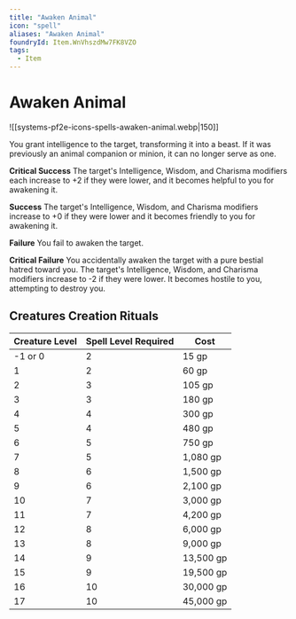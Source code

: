 ```yaml
---
title: "Awaken Animal"
icon: "spell"
aliases: "Awaken Animal"
foundryId: Item.WnVhszdMw7FK8VZO
tags:
  - Item
---
```


# Awaken Animal
![[systems-pf2e-icons-spells-awaken-animal.webp|150]]

You grant intelligence to the target, transforming it into a beast. If it was previously an animal companion or minion, it can no longer serve as one.

**Critical Success** The target's Intelligence, Wisdom, and Charisma modifiers each increase to +2 if they were lower, and it becomes helpful to you for awakening it.

**Success** The target's Intelligence, Wisdom, and Charisma modifiers increase to +0 if they were lower and it becomes friendly to you for awakening it.

**Failure** You fail to awaken the target.

**Critical Failure** You accidentally awaken the target with a pure bestial hatred toward you. The target's Intelligence, Wisdom, and Charisma modifiers increase to -2 if they were lower. It becomes hostile to you, attempting to destroy you.

## Creatures Creation Rituals

| Creature Level | Spell Level Required | Cost |
| --- | --- | --- |
| \-1 or 0 | 2 | 15 gp |
| 1 | 2 | 60 gp |
| 2 | 3 | 105 gp |
| 3 | 3 | 180 gp |
| 4 | 4 | 300 gp |
| 5 | 4 | 480 gp |
| 6 | 5 | 750 gp |
| 7 | 5 | 1,080 gp |
| 8 | 6 | 1,500 gp |
| 9 | 6 | 2,100 gp |
| 10 | 7 | 3,000 gp |
| 11 | 7 | 4,200 gp |
| 12 | 8 | 6,000 gp |
| 13 | 8 | 9,000 gp |
| 14 | 9 | 13,500 gp |
| 15 | 9 | 19,500 gp |
| 16 | 10 | 30,000 gp |
| 17 | 10 | 45,000 gp |
